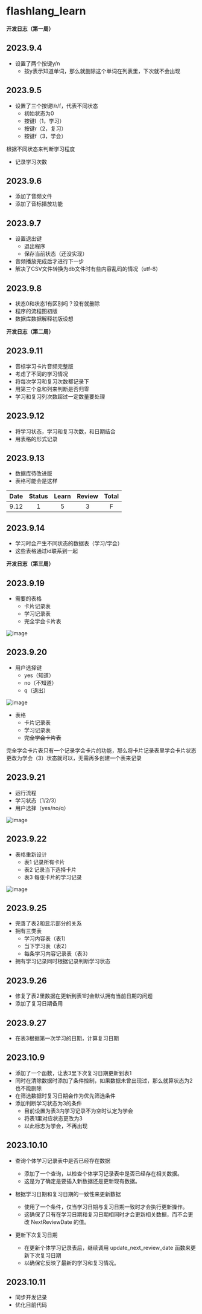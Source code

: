# flashlang_learn

**开发日志（第一周）**

## 2023.9.4
- 设置了两个按键y/n
   - 按y表示知道单词，那么就删除这个单词在列表里，下次就不会出现

## 2023.9.5 
- 设置了三个按键l/r/f，代表不同状态
    - 初始状态为0
    - 按键l（1，学习）
    - 按键r（2，复习）
    - 按键f（3，学会）

根据不同状态来判断学习程度

- 记录学习次数

## 2023.9.6
- 添加了音频文件 
- 添加了音标播放功能

## 2023.9.7
- 设置退出键
   - 退出程序
   - 保存当前状态（还没实现）
- 音频播放完成后才进行下一步
- 解决了CSV文件转换为db文件时有些内容乱码的情况（utf-8）

## 2023.9.8
- 状态0和状态1有区别吗？没有就删除
- 程序的流程图初版
- 数据库数据解释初版设想

**开发日志（第二周）**

## 2023.9.11
- 音标学习卡片音频完整版
- 考虑了不同的学习情况
- 将每次学习和复习次数都记录下
- 用第三个总和列来判断是否归零
- 学习和复习列次数超过一定数量要处理

## 2023.9.12
- 将学习状态，学习和复习次数，和日期结合
- 用表格的形式记录

## 2023.9.13
- 数据库待改进版
- 表格可能会是这样

| Date | Status | Learn | Review | Total |
|:----------:|:----------:|:----------:|:----------:|:----------:|
|  9.12      |      1      |       5     |        3    |        F    |

## 2023.9.14

- 学习时会产生不同状态的数据表（学习/学会）
- 这些表格通过id联系到一起

**开发日志（第三周）**
## 2023.9.19

- 需要的表格
  - 卡片记录表
  - 学习记录表
  - 完全学会卡片表

![image](data/picture/20230919.jpg)

## 2023.9.20

- 用户选择键
  - yes（知道）
  - no（不知道）
  - q（退出）

![image](data/picture/20230920.jpg)

- 表格
  - 卡片记录表
  - 学习记录表
  - ~~完全学会卡片表~~ 

完全学会卡片表只有一个记录学会卡片的功能，那么将卡片记录表里学会卡片状态更改为学会（3）状态就可以，无需再多创建一个表来记录

## 2023.9.21
- 运行流程
- 学习状态（1/2/3）
- 用户选择（yes/no/q）

![image](data/picture/20230921.jpg)

## 2023.9.22

- 表格重新设计
  - 表1 记录所有卡片
  - 表2 记录当下选择卡片
  - 表3 每张卡片的学习记录

![image](data/picture/20230922.jpg)

## 2023.9.25
- 完善了表2和显示部分的关系
- 拥有三类表
   - 学习内容表（表1）
   - 当下学习表（表2）
   - 每条学习内容记录表（表3）
- 拥有学习记录同时根据记录判断学习状态

## 2023.9.26
- 修复了表2里数据在更新到表1时会默认拥有当前日期的问题
- 添加了复习日期备用

## 2023.9.27
- 在表3根据第一次学习的日期，计算复习日期

## 2023.10.9
- 添加了一个函数，让表3里下次复习日期更新到表1
- 同时在清除数据时添加了条件控制，如果数据未曾出现过，那么就算状态为2也不能删除
- 在筛选数据时复习日期会作为优先筛选条件
- 添加判断学习状态为3的条件
  - 目前设置为表3内学习记录不为空时认定为学会
  - 将表1里对应状态更改为3
  - 以此标志为学会，不再出现

## 2023.10.10
- 查询个体学习记录表中是否已经存在数据
  - 添加了一个查询，以检查个体学习记录表中是否已经存在相关数据。
  - 这是为了确定是要插入新数据还是更新现有数据。
  
- 根据学习日期和复习日期的一致性来更新数据
  - 使用了一个条件，仅当学习日期与复习日期一致时才会执行更新操作。
  - 这确保了只有在学习日期和复习日期相同时才会更新相关数据，而不会更改 NextReviewDate 的值。

- 更新下次复习日期
  - 在更新个体学习记录表后，继续调用 update_next_review_date 函数来更新下次复习日期
  - 以确保它反映了最新的学习和复习情况。

## 2023.10.11
- 同步开发记录
- 优化目前代码